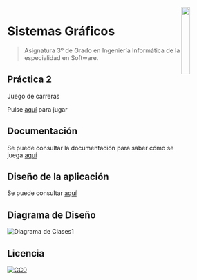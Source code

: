 <img src="https://secretariageneral.ugr.es/pages/ivc/descarga/_img/vertical/ugrmarca01color_2/!/download" align="right" width="20%" />

# Sistemas Gráficos
> Asignatura 3º de Grado en Ingeniería Informática de la especialidad en Software.

## Práctica 2

Juego de carreras

Pulse [aquí](https://victorrubia.github.io/SuperKart_SG/js) para jugar

## Documentación

Se puede consultar la documentación para saber cómo se juega [aquí](https://github.com/VictorRubia/SuperKart_SG/blob/main/docs/Manual%20Usuario%20SuperKart!.pdf)

## Diseño de la aplicación

Se puede consultar [aquí](https://github.com/VictorRubia/SuperKart_SG/blob/main/docs/Dise%C3%B1o%20SuperKart!.pdf)

## Diagrama de Diseño

![Diagrama de Clases1](https://user-images.githubusercontent.com/33348803/120187829-9f70be80-c215-11eb-8459-08fe04bb550d.jpg)


## Licencia

[![CC0](https://licensebuttons.net/l/by-nc-nd/4.0/88x31.png)](https://creativecommons.org/publicdomain/zero/1.0/)
